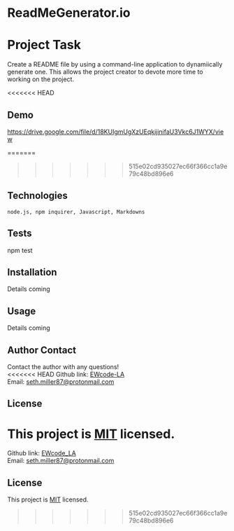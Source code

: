# ReadMeGenerator.io

# Project Task
Create a README file by using a command-line application to dynamiically generate one. This allows the project creator to devote more time to working on the project.

<<<<<<< HEAD
## Demo
https://drive.google.com/file/d/18KUIgmUgXzUEqkijinifaU3Vkc6J1WYX/view

=======
>>>>>>> 515e02cd935027ec66f366cc1a9e79c48bd896e6
 ## Technologies 
  ```
  node.js, npm inquirer, Javascript, Markdowns
  ```

  ## Tests
  npm test

  ## Installation
  Details coming

  ## Usage
  Details coming

  ## Author Contact
  Contact the author with any questions!<br>
<<<<<<< HEAD
  Github link: [EWcode-LA](https://https://github.com/EWcode-LA)<br>
  Email: seth.miller87@protonmail.com

  ## License
  This project is [MIT](https://choosealicense.com/licenses/mit/) licensed.<br />
=======
  Github link: [EWcode_LA](https://https://github.com/EWcode-LA)<br>
  Email: seth.miller87@protonmail.com

  ## License
  This project is [MIT](https://choosealicense.com/licenses/mit/) licensed.<br />
>>>>>>> 515e02cd935027ec66f366cc1a9e79c48bd896e6
